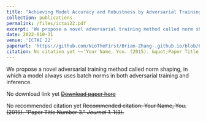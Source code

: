 ```yaml
---
title: "Achieving Model Accuracy and Robustness by Adversarial Training with Batch Normalization"
collection: publications
permalink: /files/ictai22.pdf
excerpt: 'We propose a novel adversarial training method called norm shaping, in which a model always uses batch norms in both adversarial training and inference.'
date: 2022-010-31
venue: 'ICTAI 22'
paperurl: 'https://github.com/NioTheFirst/Brian-Zhang-.github.io/blob/60ec685f9eff91ce9ce2486c13bdcbd87892b341/files/ictai22.pdf'
citation: No citation yet ~~'Your Name, You. (2015). &quot;Paper Title Number 3.&quot; <i>Journal 1</i>. 1(3).'~~
---
```

We propose a novel adversarial training method called norm shaping, in which a model always uses batch norms in both adversarial training and inference.

No download link yet ~~[Download paper here](http://academicpages.github.io/files/paper3.pdf)~~

No recommended citation yet ~~Recommended citation: Your Name, You. (2015). "Paper Title Number 3." <i>Journal 1</i>. 1(3).~~
